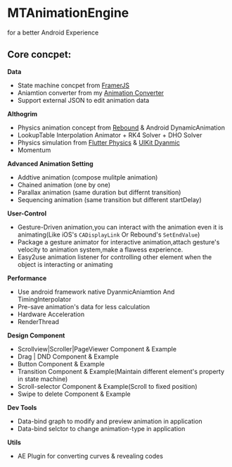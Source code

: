 # MTAnimationEngine
for a better Android Experience

## Core concpet:

**Data**

- State machine concpet from [FramerJS](https://github.com/koenbok/Framer/tree/master/framer)
- Aniamtion converter from my [Animation Converter](https://github.com/MartinRGB/AndroidInterpolator_AE)
- Support external JSON to edit animation data

**Althogrim**

- Physics animation concept from [Rebound](https://github.com/facebook/rebound) & Android DynamicAnimation
- LookupTable Interpolation Animator + RK4 Solver + DHO Solver
- Physics simulation from [Flutter Physics](https://api.flutter.dev/flutter/physics/physics-library.html) & [UIKit Dyanmic](https://developer.apple.com/documentation/uikit/animation_and_haptics/uikit_dynamics)
- Momentum

**Advanced Animation Setting**

- Addtive animation (compose mulitple animation)
- Chained animation (one by one)
- Parallax animation (same duration but differnt transition)
- Sequencing animation (same transition but different startDelay)

**User-Control**

- Gesture-Driven animation,you can interact with the animation even it is animating(Like iOS's `CADisplayLink` Or Rebound's `SetEndValue`)
- Package a gesture animator for interactive animation,attach gesture's velocity to animation system,make a flawess experience.
- Easy2use animation listener for controlling other element when the object is interacting or animating

**Performance**

- Use android framework native DyanmicAniamtion And TimingInterpolator
- Pre-save animation's data for less calculation
- Hardware Acceleration
- RenderThread

**Design Component**

- Scrollview|Scroller|PageViewer Component & Example
- Drag | DND Component & Example
- Button Component & Example
- Transition Component & Example(Maintain different element's property in state machine)
- Scroll-selector Component & Example(Scroll to fixed position)
- Swipe to delete Component & Example

**Dev Tools**

- Data-bind graph to modify and preview animation in application
- Data-bind selctor to change animation-type in application

**Utils**

- AE Plugin for converting curves & revealing codes
